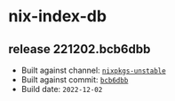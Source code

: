 # nix-index-db
## release 221202.bcb6dbb
- Built against channel: [`nixpkgs-unstable`](https://github.com/nixos/nixpkgs/tree/nixpkgs-unstable)
- Built against commit: [`bcb6dbb`](https://github.com/NixOS/nixpkgs/commit/bcb6dbbe30ce7631e5a0865dff1ab9b63d92977d)
- Build date: `2022-12-02`
